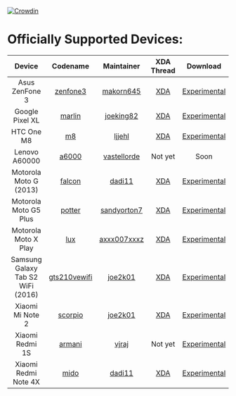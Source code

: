[![Crowdin](https://d322cqt584bo4o.cloudfront.net/xenonhd-rom/localized.svg)](https://translate.xenonhd.com/project/xenonhd-rom)

Officially Supported Devices:
=============================

| Device                            | Codename                                                                           | Maintainer                                    | XDA Thread                                                       | Download                                                                                |
| :-------------------------------: | :--------------------------------------------------------------------------------: | :-------------------------------------------: | :--------------------------------------------------------------: | :-------------------------------------------------------------------------------------: |
| Asus ZenFone 3                    | [zenfone3](https://github.com/TeamHorizon/android_device_asus_zenfone3)            | [makorn645](https://github.com/makorn645)     | [XDA](https://forum.xda-developers.com/showthread.php?t=3758650) | [Experimental](https://mirrors.c0urier.net/android/teamhorizon/O/Experimental/zenfone3/)|
| Google Pixel XL                   | [marlin](https://github.com/TeamHorizon/android_device_google_marlin)              | [joeking82](https://github.com/Joeking82)     | [XDA](https://forum.xda-developers.com/showthread.php?t=3751788) | [Experimental](https://mirrors.c0urier.net/android/teamhorizon/O/Experimental/marlin/)  |
| HTC One M8                        | [m8](https://github.com/TeamHorizon/android_device_htc_m8)                         | [ljjehl](https://github.com/ljjehl)           | [XDA](https://forum.xda-developers.com/showthread.php?t=3520382) | [Experimental](https://mirrors.c0urier.net/android/teamhorizon/O/Experimental/m8/)      |
| Lenovo A60000                     | [a6000](https://github.com/TeamHorizon/android_device_lenovo_a6000)                | [vastellorde](https://github.com/versusx)     | Not yet                                                          | Soon                                                                                    |
| Motorola Moto G (2013)            | [falcon](https://github.com/TeamHorizon/android_device_motorola_falcon)            | [dadi11](https://github.com/dadi11)           | [XDA](https://forum.xda-developers.com/showthread.php?t=3738114) | [Experimental](https://mirrors.c0urier.net/android/teamhorizon/O/Experimental/falcon/)  |
| Motorola Moto G5 Plus             | [potter](https://github.com/TeamHorizon/android_device_motorola_potter)            | [sandyorton7](https://github.com/sandyorton7) | [XDA](https://forum.xda-developers.com/showthread.php?t=3741334) | [Experimental](https://mirrors.c0urier.net/android/teamhorizon/O/Experimental/potter/)  |
| Motorola Moto X Play              | [lux](https://github.com/TeamHorizon/android_device_motorola_lux)                  | [axxx007xxxz](https://github.com/axxx007xxxz) | [XDA](https://forum.xda-developers.com/showthread.php?t=3701304) | [Experimental](https://mirrors.c0urier.net/android/teamhorizon/O/Experimental/lux/)     |
| Samsung Galaxy Tab S2 WiFi (2016) | [gts210vewifi](https://github.com/TeamHorizon/android_device_samsung_gts210vewifi) | [joe2k01](https://github.com/joe2k01)         | [XDA](https://forum.xda-developers.com/showthread.php?t=3697169) | [Experimental](https://mirrors.c0urier.net/android/teamhorizon/O/Experimental/gts210vewifi/) |
| Xiaomi Mi Note 2                  | [scorpio](https://github.com/TeamHorizon/android_device_xiaomi_scorpio)            | [joe2k01](https://github.com/joe2k01)         | [XDA](https://forum.xda-developers.com/showthread.php?t=3751752) | [Experimental](https://mirrors.c0urier.net/android/teamhorizon/O/Experimental/scorpio/) |
| Xiaomi Redmi 1S                   | [armani](https://github.com/TeamHorizon/android_device_xiaomi_armani)              | [vjraj](https://github.com/vjraj)             | Not yet                                                          | [Experimental](https://mirrors.c0urier.net/android/teamhorizon/O/Experimental/armani/)  |
| Xiaomi Redmi Note 4X              | [mido](https://github.com/TeamHorizon/android_device_xiaomi_mido)                  | [dadi11](https://github.com/dadi11)           | [XDA](https://forum.xda-developers.com/showthread.php?t=3696072) | [Experimental](https://mirrors.c0urier.net/android/teamhorizon/O/Experimental/mido/)    |

<!-- Note for maintainers: add your devices in alphabetical order by the "Device" column, not "Codename" -->
